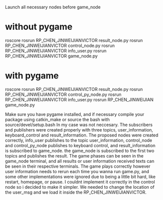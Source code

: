 Launch all necessary nodes before game_node 

# without pygame
roscore
rosrun RP_CHEN_JINWEIJIANVICTOR result_node.py
rosrun RP_CHEN_JINWEIJIANVICTOR control_node.py
rosrun RP_CHEN_JINWEIJIANVICTOR info_user.py
rosrun RP_CHEN_JINWEIJIANVICTOR game_node.py

# with pygame
roscore
rosrun RP_CHEN_JINWEIJIANVICTOR result_node.py
rosrun RP_CHEN_JINWEIJIANVICTOR control_py_node.py
rosrun RP_CHEN_JINWEIJIANVICTOR info_user.py
rosrun RP_CHEN_JINWEIJIAN game_node.py

Make sure you have pygame installed, and if necessary compile your package using catkin_make or source the bash with source/devel/setup.bash
In my case was not neccesary.
The subscribers and publishers were created properly with three topics, user_information, keyboard_control and result_information.
The proposed nodes were created correctly, info_user publishes to the topic user_information, control_node and control_py_node publishes to keyboard control, and result_information is subscribed to game_node. the game_node is subscribed to the first two topics and publishes the result.
The game phases can be seen in the game_node terminal, and all results or user information received texts can be seen in their respective terminals.
The game plays correctly however user information needs to rerun each time you wanna run game.py, and some other implementations were ignored due to being a little bit hard, like restart, homepage, or pause. I couldnt implement it correctly in the control node so i decided to make it simpler.
We needed to change the location of the user_msg and we load it inside the RP_CHEN_JINWEIJIANVICTOR.